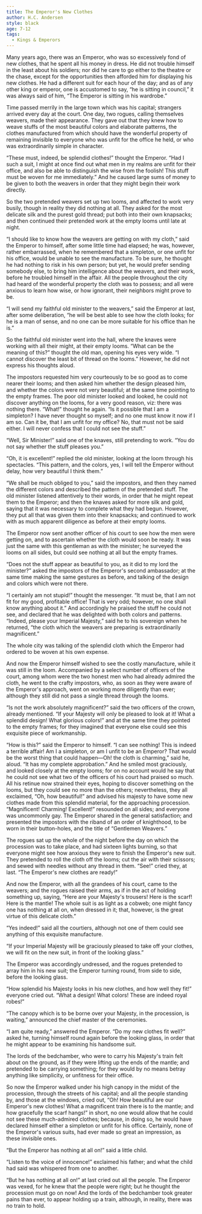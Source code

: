 ```yaml
---
title: The Emperor's New Clothes
author: H.C. Andersen
style: black
age: 7-12
tags:
  - Kings & Emperors
---
```


Many years ago, there was an Emperor, who was so excessively fond of new clothes, that he spent all his money in dress. He did not trouble himself in the least about his soldiers; nor did he care to go either to the theatre or the chase, except for the opportunities then afforded him for displaying his new clothes. He had a different suit for each hour of the day; and as of any other king or emperor, one is accustomed to say, “he is sitting in council,” it was always said of him, “The Emperor is sitting in his wardrobe.”

Time passed merrily in the large town which was his capital; strangers arrived every day at the court. One day, two rogues, calling themselves weavers, made their appearance. They gave out that they knew how to weave stuffs of the most beautiful colors and elaborate patterns, the clothes manufactured from which should have the wonderful property of remaining invisible to everyone who was unfit for the office he held, or who was extraordinarily simple in character.

“These must, indeed, be splendid clothes!” thought the Emperor. “Had I such a suit, I might at once find out what men in my realms are unfit for their office, and also be able to distinguish the wise from the foolish! This stuff must be woven for me immediately.” And he caused large sums of money to be given to both the weavers in order that they might begin their work directly.

So the two pretended weavers set up two looms, and affected to work very busily, though in reality they did nothing at all. They asked for the most delicate silk and the purest gold thread; put both into their own knapsacks; and then continued their pretended work at the empty looms until late at night.

“I should like to know how the weavers are getting on with my cloth,” said the Emperor to himself, after some little time had elapsed; he was, however, rather embarrassed, when he remembered that a simpleton, or one unfit for his office, would be unable to see the manufacture. To be sure, he thought he had nothing to risk in his own person; but yet, he would prefer sending somebody else, to bring him intelligence about the weavers, and their work, before he troubled himself in the affair. All the people throughout the city had heard of the wonderful property the cloth was to possess; and all were anxious to learn how wise, or how ignorant, their neighbors might prove to be.

“I will send my faithful old minister to the weavers,” said the Emperor at last, after some deliberation, “he will be best able to see how the cloth looks; for he is a man of sense, and no one can be more suitable for his office than he is.”

So the faithful old minister went into the hall, where the knaves were working with all their might, at their empty looms. “What can be the meaning of this?” thought the old man, opening his eyes very wide. “I cannot discover the least bit of thread on the looms.” However, he did not express his thoughts aloud.

The impostors requested him very courteously to be so good as to come nearer their looms; and then asked him whether the design pleased him, and whether the colors were not very beautiful; at the same time pointing to the empty frames. The poor old minister looked and looked, he could not discover anything on the looms, for a very good reason, viz: there was nothing there. “What!” thought he again. “Is it possible that I am a simpleton? I have never thought so myself; and no one must know it now if I am so. Can it be, that I am unfit for my office? No, that must not be said either. I will never confess that I could not see the stuff.”

“Well, Sir Minister!” said one of the knaves, still pretending to work. “You do not say whether the stuff pleases you.”

“Oh, it is excellent!” replied the old minister, looking at the loom through his spectacles. “This pattern, and the colors, yes, I will tell the Emperor without delay, how very beautiful I think them.”

“We shall be much obliged to you,” said the impostors, and then they named the different colors and described the pattern of the pretended stuff. The old minister listened attentively to their words, in order that he might repeat them to the Emperor; and then the knaves asked for more silk and gold, saying that it was necessary to complete what they had begun. However, they put all that was given them into their knapsacks; and continued to work with as much apparent diligence as before at their empty looms.

The Emperor now sent another officer of his court to see how the men were getting on, and to ascertain whether the cloth would soon be ready. It was just the same with this gentleman as with the minister; he surveyed the looms on all sides, but could see nothing at all but the empty frames.

“Does not the stuff appear as beautiful to you, as it did to my lord the minister?” asked the impostors of the Emperor's second ambassador; at the same time making the same gestures as before, and talking of the design and colors which were not there.

“I certainly am not stupid!” thought the messenger. “It must be, that I am not fit for my good, profitable office! That is very odd; however, no one shall know anything about it.” And accordingly he praised the stuff he could not see, and declared that he was delighted with both colors and patterns. “Indeed, please your Imperial Majesty,” said he to his sovereign when he returned, “the cloth which the weavers are preparing is extraordinarily magnificent.”

The whole city was talking of the splendid cloth which the Emperor had ordered to be woven at his own expense.

And now the Emperor himself wished to see the costly manufacture, while it was still in the loom. Accompanied by a select number of officers of the court, among whom were the two honest men who had already admired the cloth, he went to the crafty impostors, who, as soon as they were aware of the Emperor's approach, went on working more diligently than ever; although they still did not pass a single thread through the looms.

“Is not the work absolutely magnificent?” said the two officers of the crown, already mentioned. “If your Majesty will only be pleased to look at it! What a splendid design! What glorious colors!” and at the same time they pointed to the empty frames; for they imagined that everyone else could see this exquisite piece of workmanship.

“How is this?” said the Emperor to himself. “I can see nothing! This is indeed a terrible affair! Am I a simpleton, or am I unfit to be an Emperor? That would be the worst thing that could happen—Oh! the cloth is charming,” said he, aloud. “It has my complete approbation.” And he smiled most graciously, and looked closely at the empty looms; for on no account would he say that he could not see what two of the officers of his court had praised so much. All his retinue now strained their eyes, hoping to discover something on the looms, but they could see no more than the others; nevertheless, they all exclaimed, “Oh, how beautiful!” and advised his majesty to have some new clothes made from this splendid material, for the approaching procession. “Magnificent! Charming! Excellent!” resounded on all sides; and everyone was uncommonly gay. The Emperor shared in the general satisfaction; and presented the impostors with the riband of an order of knighthood, to be worn in their button-holes, and the title of “Gentlemen Weavers.”

The rogues sat up the whole of the night before the day on which the procession was to take place, and had sixteen lights burning, so that everyone might see how anxious they were to finish the Emperor's new suit. They pretended to roll the cloth off the looms; cut the air with their scissors; and sewed with needles without any thread in them. “See!” cried they, at last. “The Emperor's new clothes are ready!”

And now the Emperor, with all the grandees of his court, came to the weavers; and the rogues raised their arms, as if in the act of holding something up, saying, “Here are your Majesty's trousers! Here is the scarf! Here is the mantle! The whole suit is as light as a cobweb; one might fancy one has nothing at all on, when dressed in it; that, however, is the great virtue of this delicate cloth.”

“Yes indeed!” said all the courtiers, although not one of them could see anything of this exquisite manufacture.

“If your Imperial Majesty will be graciously pleased to take off your clothes, we will fit on the new suit, in front of the looking glass.”

The Emperor was accordingly undressed, and the rogues pretended to array him in his new suit; the Emperor turning round, from side to side, before the looking glass.

“How splendid his Majesty looks in his new clothes, and how well they fit!” everyone cried out. “What a design! What colors! These are indeed royal robes!”

“The canopy which is to be borne over your Majesty, in the procession, is waiting,” announced the chief master of the ceremonies.

“I am quite ready,” answered the Emperor. “Do my new clothes fit well?” asked he, turning himself round again before the looking glass, in order that he might appear to be examining his handsome suit.

The lords of the bedchamber, who were to carry his Majesty's train felt about on the ground, as if they were lifting up the ends of the mantle; and pretended to be carrying something; for they would by no means betray anything like simplicity, or unfitness for their office.

So now the Emperor walked under his high canopy in the midst of the procession, through the streets of his capital; and all the people standing by, and those at the windows, cried out, “Oh! How beautiful are our Emperor's new clothes! What a magnificent train there is to the mantle; and how gracefully the scarf hangs!” in short, no one would allow that he could not see these much-admired clothes; because, in doing so, he would have declared himself either a simpleton or unfit for his office. Certainly, none of the Emperor's various suits, had ever made so great an impression, as these invisible ones.

“But the Emperor has nothing at all on!” said a little child.

“Listen to the voice of innocence!” exclaimed his father; and what the child had said was whispered from one to another.



“But he has nothing at all on!” at last cried out all the people. The Emperor was vexed, for he knew that the people were right; but he thought the procession must go on now! And the lords of the bedchamber took greater pains than ever, to appear holding up a train, although, in reality, there was no train to hold.
